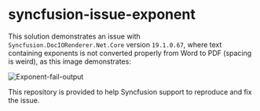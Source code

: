# syncfusion-issue-exponent

This solution demonstrates an issue with `Syncfusion.DocIORenderer.Net.Core` version `19.1.0.67`, where text containing exponents is not converted properly from Word to PDF (spacing is weird), as this image demonstrates:

![Exponent-fail-output](S:\git\github\syncfusion-issue-exponent\Exponent-fail-output.png)

This repository is provided to help Syncfusion support to reproduce and fix the issue.

